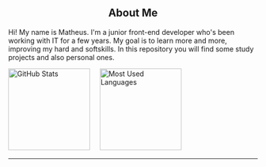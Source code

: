 <h2 align='center'>About Me</h2>

Hi! My name is Matheus. I'm a junior front-end developer who's been working with IT for a few years. My goal is to learn more and more, improving my hard and softskills. In this repository you will find some study projects and also personal ones.

<div>
  <img src='https://github-readme-stats.vercel.app/api?username=matheusarro&theme=react&count_private=true&include_all_commits=true&show_icons=true&hide_border=true' alt='GitHub Stats' height='165em' />
  &nbsp;&nbsp;&nbsp;
  <img src='https://github-readme-stats.vercel.app/api/top-langs/?username=matheusarro&layout=compact&theme=react&hide_border=true' alt='Most Used Languages' height='165em' />
</div>

___



<!--
**matheusarro/matheusarro** is a ✨ _special_ ✨ repository because its `README.md` (this file) appears on your GitHub profile.

Here are some ideas to get you started:

- 🔭 I’m currently working on ...
- 🌱 I’m currently learning ...
- 👯 I’m looking to collaborate on ...
- 🤔 I’m looking for help with ...
- 💬 Ask me about ...
- 📫 How to reach me: ...
- 😄 Pronouns: ...
- ⚡ Fun fact: ...
-->
